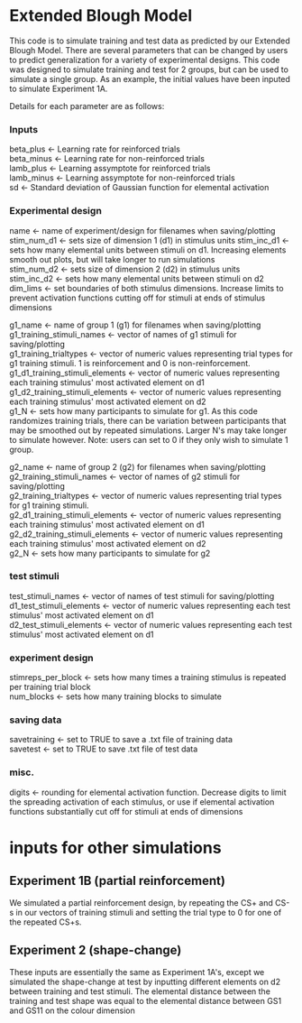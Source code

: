 # Extended Blough Model

This code is to simulate training and test data as predicted by our Extended Blough Model. There are several parameters that can be changed by users to predict generalization for a variety of experimental designs. This code was designed to simulate training and test for 2 groups, but can be used to simulate a single group. As an example, the initial values have been inputed to simulate Experiment 1A. 

Details for each parameter are as follows:

### Inputs 
beta_plus <- Learning rate for reinforced trials  
beta_minus <- Learning rate for non-reinforced trials  
lamb_plus <- Learning assymptote for reinforced trials  
lamb_minus <- Learning assymptote for non-reinforced trials  
sd <- Standard deviation of Gaussian function for elemental activation  

### Experimental design
name <- name of experiment/design for filenames when saving/plotting  
stim_num_d1 <- sets size of dimension 1 (d1) in stimulus units 
stim_inc_d1 <- sets how many elemental units between stimuli on d1. Increasing elements smooth out plots, but will take longer to run simulations  
stim_num_d2 <- sets size of dimension 2 (d2) in stimulus units   
stim_inc_d2 <- sets how many elemental units between stimuli on d2  
dim_lims <- set boundaries of both stimulus dimensions. Increase limits to prevent activation functions cutting off for stimuli at ends of stimulus dimensions  

g1_name <- name of group 1 (g1) for filenames when saving/plotting  
g1_training_stimuli_names <- vector of names of g1 stimuli for saving/plotting  
g1_training_trialtypes <- vector of numeric values representing trial types for g1 training stimuli. 1 is reinforcement and 0 is non-reinforcement.   
g1_d1_training_stimuli_elements <- vector of numeric values representing each training stimulus' most activated element on d1  
g1_d2_training_stimuli_elements <- vector of numeric values representing each training stimulus' most activated element on d2  
g1_N <- sets how many participants to simulate for g1. As this code randomizes training trials, there can be variation between participants that may be smoothed out by repeated simulations. Larger N's may take longer to simulate however. Note: users can set to 0 if they only wish to simulate 1 group.  

g2_name <- name of group 2 (g2) for filenames when saving/plotting  
g2_training_stimuli_names <- vector of names of g2 stimuli for saving/plotting  
g2_training_trialtypes <- vector of numeric values representing trial types for g1 training stimuli.  
g2_d1_training_stimuli_elements <- vector of numeric values representing each training stimulus' most activated element on d1  
g2_d2_training_stimuli_elements <- vector of numeric values representing each training stimulus' most activated element on d2  
g2_N <- sets how many participants to simulate for g2  

### test stimuli
test_stimuli_names <- vector of names of test stimuli for saving/plotting  
d1_test_stimuli_elements <- vector of numeric values representing each test stimulus' most activated element on d1  
d2_test_stimuli_elements <- vector of numeric values representing each test stimulus' most activated element on d1  

### experiment design
stimreps_per_block <- sets how many times a training stimulus is repeated per training trial block  
num_blocks <- sets how many training blocks to simulate  

### saving data
savetraining <-  set to TRUE to save a .txt file of training data  
savetest <-  set to TRUE to save .txt file of test data  

### misc.
digits <-  rounding for elemental activation function. Decrease digits to limit the spreading activation of each stimulus, or use if elemental activation functions substantially cut off for stimuli at ends of dimensions  


# inputs for other simulations
## Experiment 1B (partial reinforcement)
We simulated a partial reinforcement design, by repeating the CS+ and CS-s in our vectors of training stimuli and setting the trial type to 0 for one of the repeated CS+s.   

## Experiment 2 (shape-change)
These inputs are essentially the same as Experiment 1A's, except we simulated the shape-change at test by inputting different elements on d2 between training and test stimuli. The elemental distance between the training and test shape was equal to the elemental distance between GS1 and GS11 on the colour dimension   
